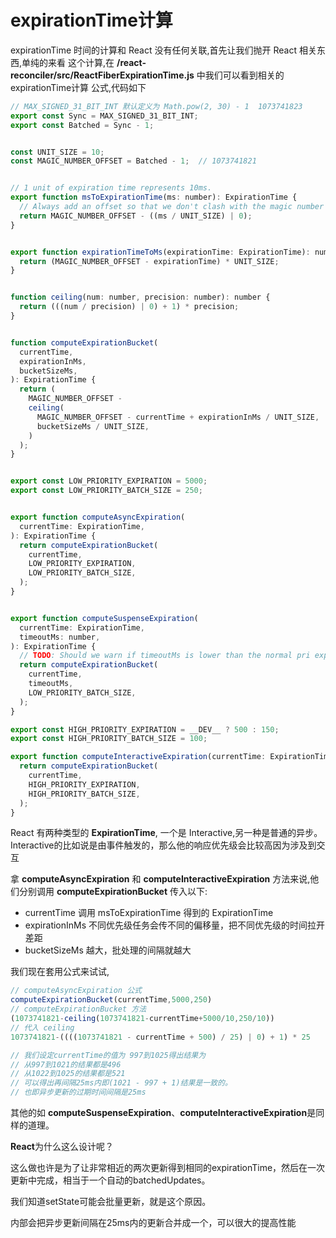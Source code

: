 # expirationTime计算

expirationTime 时间的计算和 React 没有任何关联,首先让我们抛开 React 相关东西,单纯的来看 这个计算,在 **/react-reconciler/src/ReactFiberExpirationTime.js** 中我们可以看到相关的expirationTime计算 公式,代码如下

```js
// MAX_SIGNED_31_BIT_INT 默认定义为 Math.pow(2, 30) - 1  1073741823
export const Sync = MAX_SIGNED_31_BIT_INT;
export const Batched = Sync - 1;


const UNIT_SIZE = 10;
const MAGIC_NUMBER_OFFSET = Batched - 1;  // 1073741821


// 1 unit of expiration time represents 10ms.
export function msToExpirationTime(ms: number): ExpirationTime {
  // Always add an offset so that we don't clash with the magic number for NoWork.
  return MAGIC_NUMBER_OFFSET - ((ms / UNIT_SIZE) | 0);
}


export function expirationTimeToMs(expirationTime: ExpirationTime): number {
  return (MAGIC_NUMBER_OFFSET - expirationTime) * UNIT_SIZE;
}


function ceiling(num: number, precision: number): number {
  return (((num / precision) | 0) + 1) * precision;
}


function computeExpirationBucket(
  currentTime,
  expirationInMs,
  bucketSizeMs,
): ExpirationTime {
  return (
    MAGIC_NUMBER_OFFSET -
    ceiling(
      MAGIC_NUMBER_OFFSET - currentTime + expirationInMs / UNIT_SIZE,
      bucketSizeMs / UNIT_SIZE,
    )
  );
}


export const LOW_PRIORITY_EXPIRATION = 5000;
export const LOW_PRIORITY_BATCH_SIZE = 250;


export function computeAsyncExpiration(
  currentTime: ExpirationTime,
): ExpirationTime {
  return computeExpirationBucket(
    currentTime,
    LOW_PRIORITY_EXPIRATION,
    LOW_PRIORITY_BATCH_SIZE,
  );
}


export function computeSuspenseExpiration(
  currentTime: ExpirationTime,
  timeoutMs: number,
): ExpirationTime {
  // TODO: Should we warn if timeoutMs is lower than the normal pri expiration time?
  return computeExpirationBucket(
    currentTime,
    timeoutMs,
    LOW_PRIORITY_BATCH_SIZE,
  );
}

export const HIGH_PRIORITY_EXPIRATION = __DEV__ ? 500 : 150;
export const HIGH_PRIORITY_BATCH_SIZE = 100;

export function computeInteractiveExpiration(currentTime: ExpirationTime) {
  return computeExpirationBucket(
    currentTime,
    HIGH_PRIORITY_EXPIRATION,
    HIGH_PRIORITY_BATCH_SIZE,
  );
}
```

React 有两种类型的 **ExpirationTime**, 一个是 Interactive,另一种是普通的异步。Interactive的比如说是由事件触发的，那么他的响应优先级会比较高因为涉及到交互

拿 **computeAsyncExpiration** 和 **computeInteractiveExpiration** 方法来说,他们分别调用 **computeExpirationBucket** 传入以下: 
- currentTime  调用 msToExpirationTime 得到的 ExpirationTime
- expirationInMs 不同优先级任务会传不同的偏移量，把不同优先级的时间拉开差距
- bucketSizeMs 越大，批处理的间隔就越大

我们现在套用公式来试试,

```js
// computeAsyncExpiration 公式
computeExpirationBucket(currentTime,5000,250)
// computeExpirationBucket 方法
(1073741821-ceiling(1073741821-currentTime+5000/10,250/10))
// 代入 ceiling
1073741821-((((1073741821 - currentTime + 500) / 25) | 0) + 1) * 25

// 我们设定currentTime的值为 997到1025得出结果为
// 从997到1021的结果都是496
// 从1022到1025的结果都是521
// 可以得出再间隔25ms内即(1021 - 997 + 1)结果是一致的。
// 也即异步更新的过期时间间隔是25ms
```

其他的如 **computeSuspenseExpiration**、**computeInteractiveExpiration**是同样的道理。

**React**为什么这么设计呢？
 
这么做也许是为了让非常相近的两次更新得到相同的expirationTime，然后在一次更新中完成，相当于一个自动的batchedUpdates。

我们知道setState可能会批量更新，就是这个原因。

内部会把异步更新间隔在25ms内的更新合并成一个，可以很大的提高性能